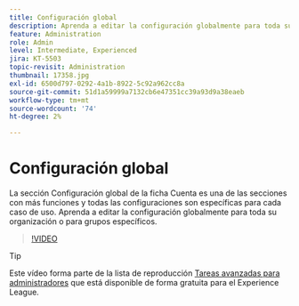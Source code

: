 ```yaml
---
title: Configuración global
description: Aprenda a editar la configuración globalmente para toda su organización o para grupos específicos
feature: Administration
role: Admin
level: Intermediate, Experienced
jira: KT-5503
topic-revisit: Administration
thumbnail: 17358.jpg
exl-id: 6500d797-0292-4a1b-8922-5c92a962cc8a
source-git-commit: 51d1a59999a7132cb6e47351cc39a93d9a38eaeb
workflow-type: tm+mt
source-wordcount: '74'
ht-degree: 2%

---
```


# Configuración global

La sección Configuración global de la ficha Cuenta es una de las secciones con más funciones y todas las configuraciones son específicas para cada caso de uso. Aprenda a editar la configuración globalmente para toda su organización o para grupos específicos.

>[!VIDEO](https://video.tv.adobe.com/v/3452105?quality=12&learn=on&hidetitle=true&captions=spa)

>[!TIP]
>
>Este vídeo forma parte de la lista de reproducción [Tareas avanzadas para administradores](https://experienceleague.adobe.com/es/playlists/acrobat-sign-perform-advanced-tasks-administrators) que está disponible de forma gratuita para el Experience League.
